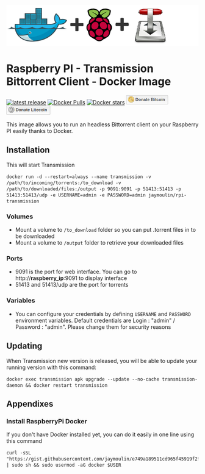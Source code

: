![logo](logo.png)

Raspberry PI - Transmission Bittorrent Client - Docker Image
===

[![latest release](https://img.shields.io/github/release/jaymoulin/docker-rpi-transmission.svg "latest release")](http://github.com/jaymoulin/docker-rpi-transmission/releases)
[![Docker Pulls](https://img.shields.io/docker/pulls/jaymoulin/rpi-transmission.svg)](https://hub.docker.com/r/jaymoulin/rpi-transmission/)
[![Docker stars](https://img.shields.io/docker/stars/jaymoulin/rpi-transmission.svg)](https://hub.docker.com/r/jaymoulin/rpi-transmission/)
[![Bitcoin donation](https://github.com/jaymoulin/jaymoulin.github.io/raw/master/btc.png "Bitcoin donation")](https://m.freewallet.org/id/374ad82e/btc)
[![Litecoin donation](https://github.com/jaymoulin/jaymoulin.github.io/raw/master/ltc.png "Litecoin donation")](https://m.freewallet.org/id/374ad82e/ltc)

This image allows you to run an headless Bittorrent client on your Raspberry PI easily thanks to Docker.

Installation
---

This will start Transmission
```
docker run -d --restart=always --name transmission -v /path/to/incoming/torrents:/to_download -v /path/to/downloaded/files:/output -p 9091:9091 -p 51413:51413 -p 51413:51413/udp -e USERNAME=admin -e PASSWORD=admin jaymoulin/rpi-transmission
```

### Volumes

* Mount a volume to `/to_download` folder so you can put .torrent files in to be downloaded
* Mount a volume to `/output` folder to retrieve your downloaded files

### Ports

* 9091 is the port for web interface. You can go to http://__raspberry_ip__:9091 to display interface
* 51413 and 51413/udp are the port for torrents

### Variables

* You can configure your credentials by defining `USERNAME` and `PASSWORD` environment variables. Default credentials are Login : "admin" / Password : "admin". Please change them for security reasons


Updating
---

When Transmission new version is released, you will be able to update your running version with this command:
 
```
docker exec transmission apk upgrade --update --no-cache transmission-daemon && docker restart transmission
```

Appendixes
---

### Install RaspberryPi Docker

If you don't have Docker installed yet, you can do it easily in one line using this command
 
```
curl -sSL "https://gist.githubusercontent.com/jaymoulin/e749a189511cd965f45919f2f99e45f3/raw/0e650b38fde684c4ac534b254099d6d5543375f1/ARM%2520(Raspberry%2520PI)%2520Docker%2520Install" | sudo sh && sudo usermod -aG docker $USER
```

